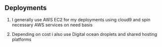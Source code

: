 
## Deployments

1. I generally use AWS EC2 for my deployments using cloud9 and spin necessary AWS services on need basis

2. Depending on cost i also use Digital ocean droplets and shared hosting platforms




